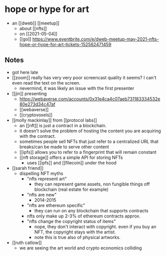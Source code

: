 # hope or hype for art

- an [[dweb]] [[meetup]]
  - about [[nfts]]
  - on [[2021-05-04]]
  - [[go]] https://www.eventbrite.com/e/dweb-meetup-may-2021-nfts-hope-or-hype-for-art-tickets-152562471459

## Notes

- got here late
- [[zoom]] really has very very poor screencast quality it seems? I can't even read the text on the screen.
  - nevermind, it was likely an issue with the first presenter
- [[jin]] presenting
  - https://webaverse.com/accounts/0x31e4ca4c07aeb731183334532e80e273d34c47af
  - [[webaverse]]
  - [[cryptovoxels]]
- [[molly mackinlay]] from [[protocol labs]]
  - an [[nft]] is just a contract in a blockchain.
  - it doesn't solve the problem of hosting the content you are acquiring with the contract.
  - sometimes people sell NFTs that just refer to a centralized URL that breaks/can be made to serve other content
  - [[ipfs]] allows you to refer to a fingerprint that will remain constant
  - [[nft storage]] offers a simple API for storing NFTs
    - uses [[ipfs]] and [[filecoin]] under the hood
- [[sarah friend]]
  - dispelling NFT myths
    - "nfts represent art"
      - they can represent game assets, non fungible things off blockchain (real estate for example)
    - "nfts are new"
      - 2014-2015
    - "nfts are ethereum specific"
      - they can run on any blockchain that supports contracts
    - nfts only make up 2-3% of ethereum contracts approx.
    - "nfts change the copyright status of items"
      - nope, they don't interact with copyright. even if you buy an NFT, the copyright stays with the artist.
      - note this is true also of physical artworks.
- [[ruth catlow]]
  - we are seeing the art world and crypto economics colliding